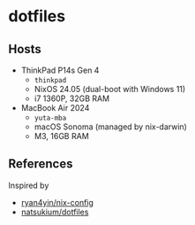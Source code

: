 # dotfiles

## Hosts

- ThinkPad P14s Gen 4
  - `thinkpad`
  - NixOS 24.05 (dual-boot with Windows 11)
  - i7 1360P, 32GB RAM
- MacBook Air 2024
  - `yuta-mba`
  - macOS Sonoma (managed by nix-darwin)
  - M3, 16GB RAM

## References

Inspired by

- [ryan4yin/nix-config](https://github.com/ryan4yin/nix-config)
- [natsukium/dotfiles](https://github.com/natsukium/dotfiles)
